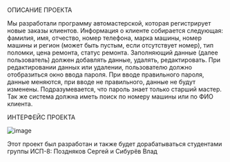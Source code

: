 ОПИСАНИЕ ПРОЕКТА

Мы разработали программу автомастерской, которая регистрирует новые заказы клиентов. Информация о клиенте собирается следующая: фамилия, имя, отчество, номер телефона, марка машины, номер машины и регион (может быть пустым, если отсутствует номер), тип поломки, цена ремонта, статус ремонта.
Заполняющий данные (далее пользователь) должен добавлять данные, удалять, редактировать. 
При редактировании данных или удалении, пользователю должно отобразиться окно ввода пароля. При вводе правильного пароля, данные меняются, при вводе не правильного, данные не будут изменены. Подразумевается, что пароль знает только старший мастер.
Так же система должна иметь поиск по номеру машины или по ФИО клиента.

ИНТЕРФЕЙС ПРОЕКТА



![image](https://github.com/sergey675/WpfApp3/assets/161806606/738fa516-c565-4963-a1dd-f18219c8ad33)




Этот проект был разработан и также будет дорабатываться студентами группы ИСП-8: Поздняков Сергей и Сибурёв Влад







